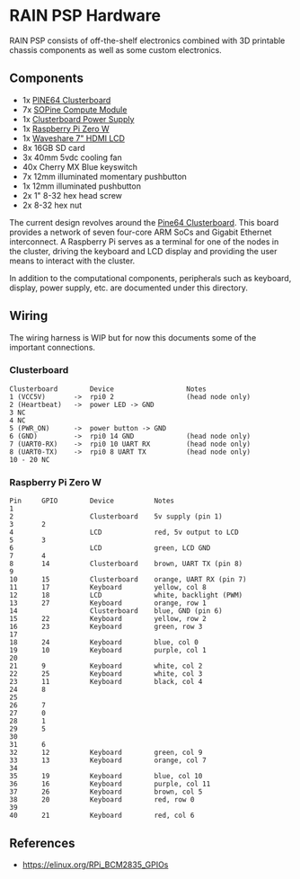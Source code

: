 # RAIN PSP Hardware

RAIN PSP consists of off-the-shelf electronics combined with 3D printable chassis components as well as some custom electronics.

## Components

* 1x [PINE64 Clusterboard](https://pine64.com/product/clusterboard-with-7-sopine-compute-module-slots/)
* 7x [SOPine Compute Module](https://pine64.com/product/sopine-a64-compute-module/)
* 1x [Clusterboard Power Supply](https://pine64.com/product/clusterboard-us-power-supply/)
* 1x [Raspberry Pi Zero W](https://www.raspberrypi.com/products/raspberry-pi-zero-w/)
* 1x [Waveshare 7" HDMI LCD](https://www.waveshare.com/wiki/7inch_HDMI_LCD_(C))
* 8x 16GB SD card
* 3x 40mm 5vdc cooling fan
* 40x Cherry MX Blue keyswitch
* 7x 12mm illuminated momentary pushbutton
* 1x 12mm illuminated pushbutton
* 2x 1" 8-32 hex head screw
* 2x 8-32 hex nut

The current design revolves around the [Pine64 Clusterboard](https://wiki.pine64.org/wiki/Clusterboard).  This board provides a network of seven four-core ARM SoCs and Gigabit Ethernet interconnect.  A Raspberry Pi serves as a terminal for one of the nodes in the cluster, driving the keyboard and LCD display and  providing the user means to interact with the cluster.

In addition to the computational components, peripherals such as keyboard, display, power supply, etc. are documented under this directory.

## Wiring

The wiring harness is WIP but for now this documents some of the important connections.

### Clusterboard

```
Clusterboard        Device                  Notes
1 (VCC5V)       ->  rpi0 2                  (head node only)
2 (Heartbeat)   ->  power LED -> GND
3 NC
4 NC
5 (PWR_ON)      ->  power button -> GND
6 (GND)         ->  rpi0 14 GND             (head node only)
7 (UART0-RX)    ->  rpi0 10 UART RX         (head node only)
8 (UART0-TX)    ->  rpi0 8 UART TX          (head node only)
10 - 20 NC
```

### Raspberry Pi Zero W

```
Pin     GPIO        Device          Notes
1                                           
2                   Clusterboard    5v supply (pin 1)
3       2                                   
4                   LCD             red, 5v output to LCD 
5       3                                
6                   LCD             green, LCD GND
7       4                                   
8       14          Clusterboard    brown, UART TX (pin 8)
9                                           
10      15          Clusterboard    orange, UART RX (pin 7)
11      17          Keyboard        yellow, col 8
12      18          LCD             white, backlight (PWM)
13      27          Keyboard        orange, row 1
14                  Clusterboard    blue, GND (pin 6)
15      22          Keyboard        yellow, row 2
16      23          Keyboard        green, row 3
17                                          
18      24          Keyboard        blue, col 0
19      10          Keyboard        purple, col 1
20                                          
21      9           Keyboard        white, col 2
22      25          Keyboard        white, col 3
23      11          Keyboard        black, col 4
24      8                                    
25                                          
26      7                                   
27      0                                   
28      1                                   
29      5                                   
30                                          
31      6                                   
32      12          Keyboard        green, col 9
33      13          Keyboard        orange, col 7
34                                          
35      19          Keyboard        blue, col 10
36      16          Keyboard        purple, col 11
37      26          Keyboard        brown, col 5
38      20          Keyboard        red, row 0
39                                          
40      21          Keyboard        red, col 6
```

## References

* https://elinux.org/RPi_BCM2835_GPIOs
